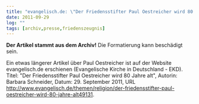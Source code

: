 ```yaml
---
title: "evangelisch.de: \"Der Friedensstifter Paul Oestreicher wird 80 Jahre alt\""
date: 2011-09-29
log: ""
tags: [archiv,presse,friedenszeugnis]
---
```

**Der Artikel stammt aus dem Archiv!** Die Formatierung kann beschädigt sein.

Ein etwas längerer Artikel über Paul Oestreicher ist  auf der Website evangelisch.de erschienen (Evangelische Kirche in Deutschland - EKD). Titel: "Der Friedensstifter Paul Oestreicher wird 80 Jahre alt", Autorin: Barbara Schneider, Datum: 29. September 2011, URL http://www.evangelisch.de/themen/religion/der-friedensstifter-paul-oestreicher-wird-80-jahre-alt49131.

